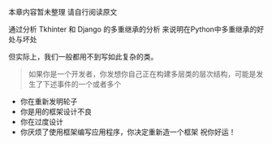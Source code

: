 本章内容暂未整理
请自行阅读原文

通过分析 Tkhinter 和 Django 的多重继承的分析
来说明在Python中多重继承的好处与坏处

但实际上，我们一般都用不到写如此复杂的类。

> 如果你是一个开发者，你发想你自己正在构建多层类的层次结构，可能是发生了下述事件的一个或者多个

* 你在重新发明轮子
* 你是用的框架设计不良
* 你在过度设计
* 你厌烦了使用框架编写应用程序，你决定重新造一个框架 祝你好运！

